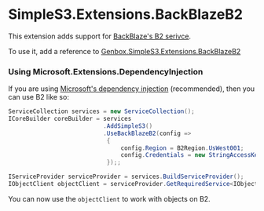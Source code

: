 ﻿# SimpleS3.Extensions.BackBlazeB2
This extension adds support for [BackBlaze's B2 serivce](https://www.backblaze.com/b2/cloud-storage.html).

To use it, add a reference to [Genbox.SimpleS3.Extensions.BackBlazeB2](https://www.nuget.org/packages/Genbox.SimpleS3.Extensions.BackBlazeB2)

### Using Microsoft.Extensions.DependencyInjection
If you are using [Microsoft's dependency injection](https://www.nuget.org/packages/Microsoft.Extensions.DependencyInjection/) (recommended), then you can use B2 like so:

```csharp
ServiceCollection services = new ServiceCollection();
ICoreBuilder coreBuilder = services
                           .AddSimpleS3()
                           .UseBackBlazeB2(config =>
                            {
                                config.Region = B2Region.UsWest001;
                                config.Credentials = new StringAccessKey("your application id here", "secret key here");
                            });;

IServiceProvider serviceProvider = services.BuildServiceProvider();
IObjectClient objectClient = serviceProvider.GetRequiredService<IObjectClient>();
```

You can now use the `objectClient` to work with objects on B2.